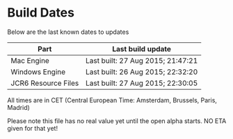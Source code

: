 # Build Dates

Below are the last known dates to updates

Part | Last build update
-----|-----
Mac Engine | Last built: 27 Aug 2015; 21:47:21
Windows Engine | Last built: 26 Aug 2015; 22:32:20
JCR6 Resource Files | Last built: 27 Aug 2015; 22:30:05
All times are in CET (Central European Time: Amsterdam, Brussels, Paris, Madrid)


Please note this file has no real value yet until the open alpha starts. NO ETA given for that yet!
